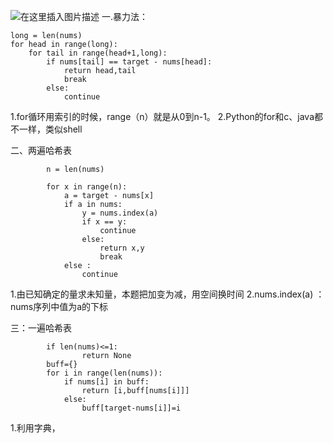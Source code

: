 ﻿![在这里插入图片描述](https://img-blog.csdnimg.cn/20190220163201256.png?x-oss-process=image/watermark,type_ZmFuZ3poZW5naGVpdGk,shadow_10,text_aHR0cHM6Ly9ibG9nLmNzZG4ubmV0L2phY2tpZV9vMm8y,size_16,color_FFFFFF,t_70)
一.暴力法：

    long = len(nums)     
    for head in range(long):
        for tail in range(head+1,long):
            if nums[tail] == target - nums[head]:
                return head,tail
                break
           	else:
                continue
1.for循环用索引的时候，range（n）就是从0到n-1。
2.Python的for和c、java都不一样，类似shell

二、两遍哈希表

```
        n = len(nums)
        
        for x in range(n):
            a = target - nums[x]         
            if a in nums:             
                y = nums.index(a)
                if x == y:
                    continue
                else:
                    return x,y
                    break
            else :
                continue

```
1.由已知确定的量求未知量，本题把加变为减，用空间换时间
2.nums.index(a) ：nums序列中值为a的下标

三：一遍哈希表

```
 		if len(nums)<=1:
            	return None
        buff={}
        for i in range(len(nums)):
            if nums[i] in buff:
                return [i,buff[nums[i]]]
            else:
                buff[target-nums[i]]=i
```
1.利用字典，

